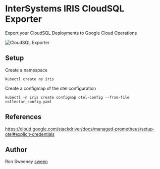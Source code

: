 # InterSystems IRIS CloudSQL Exporter
Export your CloudSQL Deployments to Google Cloud Operations

<img src="https://github.com/sween/iris-cloudsql-exporter/raw/main/assets/rivian-nats.png" alt="CloudSQL Exporter">


## Setup
Create a namespace

```
kubectl create ns iris
```

Create a configmap of the otel configuration

```
kubectl -n iris create configmap otel-config --from-file collector_config.yaml
```



## References
https://cloud.google.com/stackdriver/docs/managed-prometheus/setup-otel#explicit-credentials



## Author
Ron Sweeney [sween](https://www.github.com/sween)

